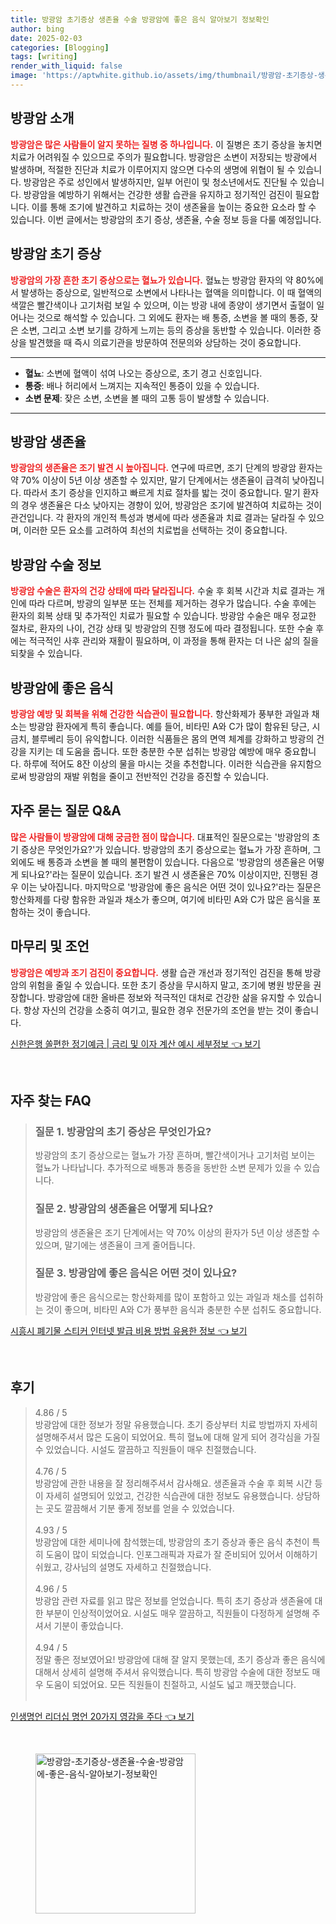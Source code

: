 ```yaml
---
title: 방광암 초기증상 생존율 수술 방광암에 좋은 음식 알아보기 정보확인
author: bing
date: 2025-02-03
categories: [Blogging]
tags: [writing]
render_with_liquid: false
image: 'https://aptwhite.github.io/assets/img/thumbnail/방광암-초기증상-생존율-수술-방광암에-좋은-음식-알아보기-정보확인.webp'
---
```



<h2 id='방광암_소개'>방광암 소개</h2>

<p><b><span style="color: #ee2323;">방광암은 많은 사람들이 알지 못하는 질병 중 하나입니다.</span></b> 이 질병은 초기 증상을 놓치면 치료가 어려워질 수 있으므로 주의가 필요합니다. 방광암은 소변이 저장되는 방광에서 발생하며, 적절한 진단과 치료가 이루어지지 않으면 다수의 생명에 위협이 될 수 있습니다. 방광암은 주로 성인에서 발생하지만, 일부 어린이 및 청소년에서도 진단될 수 있습니다. 방광암을 예방하기 위해서는 건강한 생활 습관을 유지하고 정기적인 검진이 필요합니다. 이를 통해 조기에 발견하고 치료하는 것이 생존율을 높이는 중요한 요소라 할 수 있습니다. 이번 글에서는 방광암의 초기 증상, 생존율, 수술 정보 등을 다룰 예정입니다.</p>

<h2 id='방광암_초기_증상'>방광암 초기 증상</h2>

<p><b><span style="color: #ee2323;">방광암의 가장 흔한 초기 증상으로는 혈뇨가 있습니다.</span></b> 혈뇨는 방광암 환자의 약 80%에서 발생하는 증상으로, 일반적으로 소변에서 나타나는 혈액을 의미합니다. 이 때 혈액의 색깔은 빨간색이나 고기처럼 보일 수 있으며, 이는 방광 내에 종양이 생기면서 출혈이 일어나는 것으로 해석할 수 있습니다. 그 외에도 환자는 배 통증, 소변을 볼 때의 통증, 잦은 소변, 그리고 소변 보기를 강하게 느끼는 등의 증상을 동반할 수 있습니다. 이러한 증상을 발견했을 때 즉시 의료기관을 방문하여 전문의와 상담하는 것이 중요합니다.</p>

<hr />

<ul>
    <li><b>혈뇨</b>: 소변에 혈액이 섞여 나오는 증상으로, 초기 경고 신호입니다.</li>
    <li><b>통증</b>: 배나 허리에서 느껴지는 지속적인 통증이 있을 수 있습니다.</li>
    <li><b>소변 문제</b>: 잦은 소변, 소변을 볼 때의 고통 등이 발생할 수 있습니다.</li>
</ul>

<hr />

<h2 id='방광암_생존율'>방광암 생존율</h2>

<p><b><span style="color: #ee2323;">방광암의 생존율은 조기 발견 시 높아집니다.</span></b> 연구에 따르면, 조기 단계의 방광암 환자는 약 70% 이상이 5년 이상 생존할 수 있지만, 말기 단계에서는 생존율이 급격히 낮아집니다. 따라서 초기 증상을 인지하고 빠르게 치료 절차를 밟는 것이 중요합니다. 말기 환자의 경우 생존율은 다소 낮아지는 경향이 있어, 방광암은 조기에 발견하여 치료하는 것이 관건입니다. 각 환자의 개인적 특성과 병세에 따라 생존율과 치료 결과는 달라질 수 있으며, 이러한 모든 요소를 고려하여 최선의 치료법을 선택하는 것이 중요합니다.</p>

<h2 id='방광암_수술_정보'>방광암 수술 정보</h2>

<p><b><span style="color: #ee2323;">방광암 수술은 환자의 건강 상태에 따라 달라집니다.</span></b> 수술 후 회복 시간과 치료 결과는 개인에 따라 다르며, 방광의 일부분 또는 전체를 제거하는 경우가 많습니다. 수술 후에는 환자의 회복 상태 및 추가적인 치료가 필요할 수 있습니다. 방광암 수술은 매우 정교한 절차로, 환자의 나이, 건강 상태 및 방광암의 진행 정도에 따라 결정됩니다. 또한 수술 후에는 적극적인 사후 관리와 재활이 필요하며, 이 과정을 통해 환자는 더 나은 삶의 질을 되찾을 수 있습니다.</p>

<h2 id='방광암에_좋은_음식'>방광암에 좋은 음식</h2>

<p><b><span style="color: #ee2323;">방광암 예방 및 회복을 위해 건강한 식습관이 필요합니다.</span></b> 항산화제가 풍부한 과일과 채소는 방광암 환자에게 특히 좋습니다. 예를 들어, 비타민 A와 C가 많이 함유된 당근, 시금치, 블루베리 등이 유익합니다. 이러한 식품들은 몸의 면역 체계를 강화하고 방광의 건강을 지키는 데 도움을 줍니다. 또한 충분한 수분 섭취는 방광암 예방에 매우 중요합니다. 하루에 적어도 8잔 이상의 물을 마시는 것을 추천합니다. 이러한 식습관을 유지함으로써 방광암의 재발 위험을 줄이고 전반적인 건강을 증진할 수 있습니다.</p>

<h2 id='자주_묻는_질문_QNA'>자주 묻는 질문 Q&A</h2>

<p><b><span style="color: #ee2323;">많은 사람들이 방광암에 대해 궁금한 점이 많습니다.</span></b> 대표적인 질문으로는 '방광암의 초기 증상은 무엇인가요?'가 있습니다. 방광암의 초기 증상으로는 혈뇨가 가장 흔하며, 그 외에도 배 통증과 소변을 볼 때의 불편함이 있습니다. 다음으로 '방광암의 생존율은 어떻게 되나요?'라는 질문이 있습니다. 조기 발견 시 생존율은 70% 이상이지만, 진행된 경우 이는 낮아집니다. 마지막으로 '방광암에 좋은 음식은 어떤 것이 있나요?'라는 질문은 항산화제를 다량 함유한 과일과 채소가 좋으며, 여기에 비타민 A와 C가 많은 음식을 포함하는 것이 좋습니다.</p>

<h2 id='마무리_및_조언'>마무리 및 조언</h2>

<p><b><span style="color: #ee2323;">방광암은 예방과 조기 검진이 중요합니다.</span></b> 생활 습관 개선과 정기적인 검진을 통해 방광암의 위험을 줄일 수 있습니다. 또한 초기 증상을 무시하지 말고, 조기에 병원 방문을 권장합니다. 방광암에 대한 올바른 정보와 적극적인 대처로 건강한 삶을 유지할 수 있습니다. 항상 자신의 건강을 소중히 여기고, 필요한 경우 전문가의 조언을 받는 것이 좋습니다.</p>


<p><a class="click-button" title="신한은행 쏠편한 정기예금 | 금리 및 이자 계산 예시 세부정보" href="https://aptwhite.github.io/posts/%EC%8B%A0%ED%95%9C%EC%9D%80%ED%96%89-%EC%8F%A0%ED%8E%B8%ED%95%9C-%EC%A0%95%EA%B8%B0%EC%98%88%EA%B8%88-%EA%B8%88%EB%A6%AC-%EB%B0%8F-%EC%9D%B4%EC%9E%90-%EA%B3%84%EC%82%B0-%EC%98%88%EC%8B%9C-%EC%84%B8%EB%B6%80%EC%A0%95%EB%B3%B4/" rel="dofollow">신한은행 쏠편한 정기예금 | 금리 및 이자 계산 예시 세부정보 👈 보기</a></p><br>
<h2 id='자주_찾는_FAQ'>자주 찾는 FAQ</h2>
<div itemscope="" itemtype="https://schema.org/FAQPage">
<blockquote>
<div itemscope="" itemprop="mainEntity" itemtype="https://schema.org/Question">
<h3 itemprop="name">질문 1. 방광암의 초기 증상은 무엇인가요?</h3>
<div itemscope="" itemprop="acceptedAnswer" itemtype="https://schema.org/Answer">
<span itemprop="text">
<p>방광암의 초기 증상으로는 혈뇨가 가장 흔하며, 빨간색이거나 고기처럼 보이는 혈뇨가 나타납니다. 추가적으로 배통과 통증을 동반한 소변 문제가 있을 수 있습니다.</p>
</span>
</div>
</div>
<div itemscope="" itemprop="mainEntity" itemtype="https://schema.org/Question">
<h3 itemprop="name">질문 2. 방광암의 생존율은 어떻게 되나요?</h3>
<div itemscope="" itemprop="acceptedAnswer" itemtype="https://schema.org/Answer">
<span itemprop="text">
<p>방광암의 생존율은 조기 단계에서는 약 70% 이상의 환자가 5년 이상 생존할 수 있으며, 말기에는 생존율이 크게 줄어듭니다.</p>
</span>
</div>
</div>
<div itemscope="" itemprop="mainEntity" itemtype="https://schema.org/Question">
<h3 itemprop="name">질문 3. 방광암에 좋은 음식은 어떤 것이 있나요?</h3>
<div itemscope="" itemprop="acceptedAnswer" itemtype="https://schema.org/Answer">
<span itemprop="text">
<p>방광암에 좋은 음식으로는 항산화제를 많이 포함하고 있는 과일과 채소를 섭취하는 것이 좋으며, 비타민 A와 C가 풍부한 음식과 충분한 수분 섭취도 중요합니다.</p>
</span>
</div>
</div>
</blockquote>
</div>
<p><a class="click-button" title="시흥시 폐기물 스티커 인터넷 발급 비용 방법 유용한 정보" href="https://aptwhite.github.io/posts/%EC%8B%9C%ED%9D%A5%EC%8B%9C-%ED%8F%90%EA%B8%B0%EB%AC%BC-%EC%8A%A4%ED%8B%B0%EC%BB%A4-%EC%9D%B8%ED%84%B0%EB%84%B7-%EB%B0%9C%EA%B8%89-%EB%B9%84%EC%9A%A9-%EB%B0%A9%EB%B2%95-%EC%9C%A0%EC%9A%A9%ED%95%9C-%EC%A0%95%EB%B3%B4/" rel="dofollow">시흥시 폐기물 스티커 인터넷 발급 비용 방법 유용한 정보 👈 보기</a></p><br>
<h2 id='후기'>후기</h2>
<div itemscope itemtype="https://schema.org/Product">
  <blockquote>
  <div itemprop="review" itemscope itemtype="https://schema.org/Review">
      <div itemprop="reviewRating" itemscope itemtype="https://schema.org/Rating"> <span itemprop="ratingValue">4.86</span> / <span itemprop="bestRating">5</span> </div>
      <span itemprop="reviewBody">방광암에 대한 정보가 정말 유용했습니다. 초기 증상부터 치료 방법까지 자세히 설명해주셔서 많은 도움이 되었어요. 특히 혈뇨에 대해 알게 되어 경각심을 가질 수 있었습니다. 시설도 깔끔하고 직원들이 매우 친절했습니다.</span>
  </div>
  <br>
  <div itemprop="review" itemscope itemtype="https://schema.org/Review">
      <div itemprop="reviewRating" itemscope itemtype="https://schema.org/Rating"> <span itemprop="ratingValue">4.76</span> / <span itemprop="bestRating">5</span> </div>
      <span itemprop="reviewBody">방광암에 관한 내용을 잘 정리해주셔서 감사해요. 생존율과 수술 후 회복 시간 등이 자세히 설명되어 있었고, 건강한 식습관에 대한 정보도 유용했습니다. 상담하는 곳도 깔끔해서 기분 좋게 정보를 얻을 수 있었습니다.</span>
  </div>
  <br>
  <div itemprop="review" itemscope itemtype="https://schema.org/Review">
      <div itemprop="reviewRating" itemscope itemtype="https://schema.org/Rating"> <span itemprop="ratingValue">4.93</span> / <span itemprop="bestRating">5</span> </div>
      <span itemprop="reviewBody">방광암에 대한 세미나에 참석했는데, 방광암의 초기 증상과 좋은 음식 추천이 특히 도움이 많이 되었습니다. 인포그래픽과 자료가 잘 준비되어 있어서 이해하기 쉬웠고, 강사님의 설명도 자세하고 친절했습니다.</span>
  </div>
  <br>
  <div itemprop="review" itemscope itemtype="https://schema.org/Review">
      <div itemprop="reviewRating" itemscope itemtype="https://schema.org/Rating"> <span itemprop="ratingValue">4.96</span> / <span itemprop="bestRating">5</span> </div>
      <span itemprop="reviewBody">방광암 관련 자료를 읽고 많은 정보를 얻었습니다. 특히 초기 증상과 생존율에 대한 부분이 인상적이었어요. 시설도 매우 깔끔하고, 직원들이 다정하게 설명해 주셔서 기분이 좋았습니다.</span>
  </div>
  <br>
  <div itemprop="review" itemscope itemtype="https://schema.org/Review">
      <div itemprop="reviewRating" itemscope itemtype="https://schema.org/Rating"> <span itemprop="ratingValue">4.94</span> / <span itemprop="bestRating">5</span> </div>
      <span itemprop="reviewBody">정말 좋은 정보였어요! 방광암에 대해 잘 알지 못했는데, 초기 증상과 좋은 음식에 대해서 상세히 설명해 주셔서 유익했습니다. 특히 방광암 수술에 대한 정보도 매우 도움이 되었어요. 모든 직원들이 친절하고, 시설도 넓고 깨끗했습니다.</span>
  </div>
  <br>
  </blockquote>
</div>
<p><a class="click-button" title="인생명언 리더십 명언 20가지 영감을 주다" href="https://aptwhite.github.io/posts/%EC%9D%B8%EC%83%9D%EB%AA%85%EC%96%B8-%EB%A6%AC%EB%8D%94%EC%8B%AD-%EB%AA%85%EC%96%B8-20%EA%B0%80%EC%A7%80-%EC%98%81%EA%B0%90%EC%9D%84-%EC%A3%BC%EB%8B%A4/" rel="dofollow">인생명언 리더십 명언 20가지 영감을 주다 👈 보기</a></p><br>
<figure class="image"><img src="https://aptwhite.github.io/assets/img/thumbnail/방광암-초기증상-생존율-수술-방광암에-좋은-음식-알아보기-정보확인.webp" alt="방광암-초기증상-생존율-수술-방광암에-좋은-음식-알아보기-정보확인" width="256" height="256"></figure>